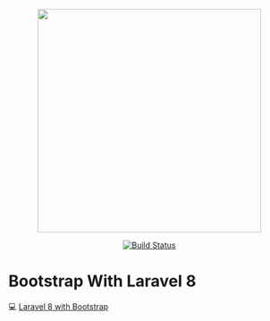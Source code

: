 <p align="center"><a href="https://laravel.com" target="_blank"><img src="https://raw.githubusercontent.com/laravel/art/master/logo-lockup/5%20SVG/2%20CMYK/1%20Full%20Color/laravel-logolockup-cmyk-red.svg" width="400"></a></p>

<p align="center">
<a href="#"><img src="https://visitor-badge.glitch.me/badge?page_id=J-Sandaruwan.laravel-with-bootstrap" alt="Build Status"></a>
</p>

# Bootstrap With Laravel 8

:computer: <a href="https://dev.to/jsandaruwan/laravel-8-with-bootstrap-58bm" target="_blank">Laravel 8 with Bootstrap</a>
